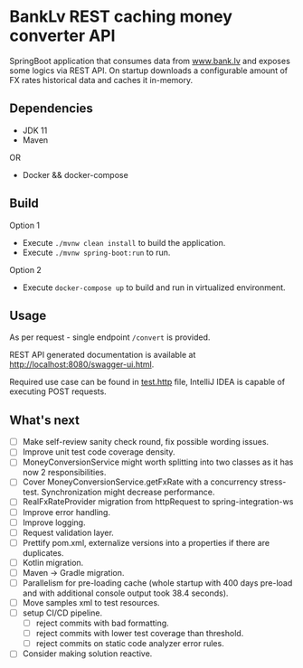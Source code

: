 # BankLv REST caching money converter API

SpringBoot application that consumes data from www.bank.lv and exposes some logics via REST API.
On startup downloads a configurable amount of FX rates historical data and caches it in-memory.

## Dependencies

 * JDK 11
 * Maven

OR

 * Docker && docker-compose
 
## Build

Option 1

 * Execute `./mvnw clean install` to build the application.
 * Execute `./mvnw spring-boot:run` to run.

Option 2
 * Execute `docker-compose up` to build and run in virtualized environment.

## Usage

As per request - single endpoint `/convert` is provided.

REST API  generated documentation is available at [http://localhost:8080/swagger-ui.html](http://localhost:8080/swagger-ui.html).

Required use case can be found in [test.http](./test.http) file, IntelliJ IDEA is capable of executing POST requests.

## What's next

- [ ] Make self-review sanity check round, fix possible wording issues.
- [ ] Improve unit test code coverage density.
- [ ] MoneyConversionService might worth splitting into two classes as it has now 2 responsibilities.
- [ ] Cover MoneyConversionService.getFxRate with a concurrency stress-test. Synchronization might decrease performance.
- [ ] RealFxRateProvider migration from httpRequest to spring-integration-ws
- [ ] Improve error handling.
- [ ] Improve logging.
- [ ] Request validation layer.
- [ ] Prettify pom.xml, externalize versions into a properties if there are duplicates.
- [ ] Kotlin migration.
- [ ] Maven -> Gradle migration.
- [ ] Parallelism for pre-loading cache (whole startup with 400 days pre-load and with additional console output took 38.4 seconds).
- [ ] Move samples xml to test resources.
- [ ] setup CI/CD pipeline.
   - [ ] reject commits with bad formatting.
   - [ ] reject commits with lower test coverage than threshold.
   - [ ] reject commits on static code analyzer error rules.
- [ ] Consider making solution reactive.
